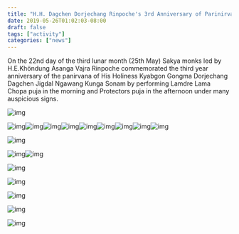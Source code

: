 ```yaml
---
title: "H.H. Dagchen Dorjechang Rinpoche's 3rd Anniversary of Parinirvana Commemorated by H.E. Khöndung Asanga Vajra Rinpoche and Sangha"
date: 2019-05-26T01:02:03-08:00
draft: false
tags: ["activity"]
categories: ["news"]
---
```


On the 22nd day of the third lunar month (25th May) Sakya monks led by H.E.Khöndung Asanga Vajra Rinpoche commemorated the third year anniversary of the panirvana of His Holiness Kyabgon Gongma Dorjechang Dagchen Jigdal Ngawang Kunga Sonam by performing Lamdre Lama Chopa puja in the morning and Protectors puja in the afternoon under many auspicious signs.


![img](https://mmbiz.qpic.cn/mmbiz_jpg/jZ6aUbzt6IQgmowp0ALusLTiaKIiaTuibzm4gdsx4BbTGZDZeSmN9HvIu82icHmqia6kUjBQZ9LqiarLLaMuFt8Pr0wA/640?wx_fmt=jpeg&wxfrom=5&wx_lazy=1&wx_co=1)

![img](https://mmbiz.qpic.cn/mmbiz_jpg/jZ6aUbzt6IQgmowp0ALusLTiaKIiaTuibzm4nN9JSAzqj1ficHLyuzSPfflb8aY6h3jlI25uRYUXd7QbLg1PFctDzA/640?wx_fmt=jpeg&wxfrom=5&wx_lazy=1&wx_co=1)![img](https://mmbiz.qpic.cn/mmbiz_jpg/jZ6aUbzt6IQgmowp0ALusLTiaKIiaTuibzmeDTbLXDSrLOmm7t7mWr9dGEiaric9picR4c2f6zAb863VWdGMwk0Uq6ng/640?wx_fmt=jpeg&wxfrom=5&wx_lazy=1&wx_co=1)![img](https://mmbiz.qpic.cn/mmbiz_jpg/jZ6aUbzt6IQgmowp0ALusLTiaKIiaTuibzmN8RJzPLxzMb3ypYSJ4RvjmYgiaficibGTic3gficHqKC0OARic14HqQ5TjYQ/640?wx_fmt=jpeg&wxfrom=5&wx_lazy=1&wx_co=1)![img](https://mmbiz.qpic.cn/mmbiz_jpg/jZ6aUbzt6IQgmowp0ALusLTiaKIiaTuibzmWoDCVGRtc7Tlyic4NMTJ9takoEoqTU7Tz90hohfF7KZbibcxE9fX89HQ/640?wx_fmt=jpeg&wxfrom=5&wx_lazy=1&wx_co=1)![img](https://mmbiz.qpic.cn/mmbiz_jpg/jZ6aUbzt6IQgmowp0ALusLTiaKIiaTuibzmdPuk1CjDQstTuyPrTphUQicpU2MrwBIVRrECYmiaQv8icMe81GTPoTibGQ/640?wx_fmt=jpeg&wxfrom=5&wx_lazy=1&wx_co=1)![img](https://mmbiz.qpic.cn/mmbiz_jpg/jZ6aUbzt6IQgmowp0ALusLTiaKIiaTuibzmiblOlBpYYRic9AracAUwOg2wlCUIfQicxJAtskFFBpEBu7xh1BwXLB7jQ/640?wx_fmt=jpeg&wxfrom=5&wx_lazy=1&wx_co=1)![img](https://mmbiz.qpic.cn/mmbiz_jpg/jZ6aUbzt6IQgmowp0ALusLTiaKIiaTuibzmSZHict2vgibIgF5AY3nlG3L9YbJzMZKiawqAOcF4oicz5M9kUdHzuTib8FA/640?wx_fmt=jpeg&wxfrom=5&wx_lazy=1&wx_co=1)![img](https://mmbiz.qpic.cn/mmbiz_jpg/jZ6aUbzt6IQgmowp0ALusLTiaKIiaTuibzmpKQ2IKRmvUwaaeMpj8CXSeAOsWmtMibzunC0Y7MmcIHR67BHdoIaxxg/640?wx_fmt=jpeg&wxfrom=5&wx_lazy=1&wx_co=1)![img](https://mmbiz.qpic.cn/mmbiz_jpg/jZ6aUbzt6IQgmowp0ALusLTiaKIiaTuibzmsmVB2b9eOzO6qQGzutNhibepXonUjGBT8hCUicJ9hoyCO3IYdp0vicO5g/640?wx_fmt=jpeg&wxfrom=5&wx_lazy=1&wx_co=1)

![img](https://mmbiz.qpic.cn/mmbiz_jpg/jZ6aUbzt6IQgmowp0ALusLTiaKIiaTuibzmjHDjwYYeUibMaOJWGm5KVCgC1IGw3ZhZjuia1KYcTiaqn0cR1Dx3NyEYg/640?wx_fmt=jpeg&wxfrom=5&wx_lazy=1&wx_co=1)

![img](https://mmbiz.qpic.cn/mmbiz_jpg/jZ6aUbzt6IQgmowp0ALusLTiaKIiaTuibzmqmxxkYQAPzhcuLsg6kjoqOk8AGHAPZ4aictuu8SQcaHW8yL5LEDCJag/640?wx_fmt=jpeg&wxfrom=5&wx_lazy=1&wx_co=1)![img](https://mmbiz.qpic.cn/mmbiz_jpg/jZ6aUbzt6IQgmowp0ALusLTiaKIiaTuibzmI7AcMM5Rqicla06IG4ccwH1yQZItEJsibQJ8riaqd9NBbp6WxAtGo7ehA/640?wx_fmt=jpeg&wxfrom=5&wx_lazy=1&wx_co=1)

![img](https://mmbiz.qpic.cn/mmbiz_jpg/jZ6aUbzt6IQgmowp0ALusLTiaKIiaTuibzmyAiaT4ypq9bx86TSAjrJj21cpwPXy62UAxzMnq3RMLnIpNiaib5TcSibMA/640?wx_fmt=jpeg&wxfrom=5&wx_lazy=1&wx_co=1)

![img](https://mmbiz.qpic.cn/mmbiz_jpg/jZ6aUbzt6IQgmowp0ALusLTiaKIiaTuibzmgYSxnGx4QOetFico5rw9nbuRySUagU41mLz6YQDmVmhKic5TWc37jrfw/640?wx_fmt=jpeg&wxfrom=5&wx_lazy=1&wx_co=1)

![img](https://mmbiz.qpic.cn/mmbiz_jpg/jZ6aUbzt6IQgmowp0ALusLTiaKIiaTuibzmibjI1p24J2pBlr2phJOumLFjyy1wyDLtbK5zMsttcBMBG65B72KddYA/640?wx_fmt=jpeg&wxfrom=5&wx_lazy=1&wx_co=1)

![img](https://mmbiz.qpic.cn/mmbiz_jpg/jZ6aUbzt6IQgmowp0ALusLTiaKIiaTuibzmBJNGDfTIxOCgJhl5OPZ8TticClzXlPzPVyOLicZFSE6aELrb1ZVrWILA/640?wx_fmt=jpeg&wxfrom=5&wx_lazy=1&wx_co=1)

![img](https://mmbiz.qpic.cn/mmbiz_jpg/jZ6aUbzt6IQgmowp0ALusLTiaKIiaTuibzmYJ0yIauh4c1qITBSby09dclpP9R0ws7GWPGwllRcQPdSf5icq8tKMsg/640?wx_fmt=jpeg&wxfrom=5&wx_lazy=1&wx_co=1)


